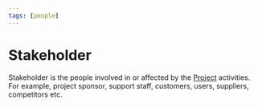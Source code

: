 ```yaml
---
tags: [people]
---
```


# Stakeholder

Stakeholder is the people involved in or affected by the
[Project](202303251004.md) activities. For example, project sponsor, support
staff, customers, users, suppliers, competitors etc.
